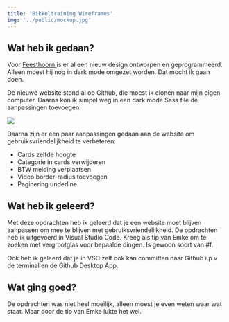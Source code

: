 ```yaml
---
title: 'Bikkeltraining Wireframes'
img: '../public/mockup.jpg'
---
```


<h2>Wat heb ik gedaan?</h2><p>Voor <a href='https://www.feesthoorn.nl/'>Feesthoorn </a>is er al een nieuw design ontworpen en geprogrammeerd. Alleen moest hij nog in dark mode omgezet worden. Dat mocht ik gaan doen. </p><p>De nieuwe website stond al op Github, die moest ik clonen naar mijn eigen computer. Daarna kon ik simpel weg in een dark mode Sass file de aanpassingen toevoegen.</p><a target="_blank" href="../werkzaamheden/feesthoorn-dark-mode.jpg"><img src="../werkzaamheden/feesthoorn-dark-mode.jpg"></img></a><p>Daarna zijn er een paar aanpassingen gedaan aan de website om gebruiksvriendelijkheid te verbeteren:</p><ul><li>Cards zelfde hoogte</li><li>Categorie in cards verwijderen</li><li>BTW melding verplaatsen</li><li>Video border-radius toevoegen</li><li>Paginering underline</li></ul><h2>Wat heb ik geleerd?</h2><p>Met deze opdrachten heb ik geleerd dat je een website moet blijven aanpassen om mee te blijven met gebruiksvriendelijkheid. De opdrachten heb ik uitgevoerd in Visual Studio Code. Kreeg als tip van Emke om te zoeken met vergrootglas voor bepaalde dingen. Is gewoon soort van #f.</p><p>Ook heb ik geleerd dat je in VSC zelf ook kan committen naar Github i.p.v de terminal en de Github Desktop App.</p><h2>Wat ging goed?</h2><p>De opdrachten was niet heel moeilijk, alleen moest je even weten waar wat staat. Maar door de tip van Emke lukte het wel.</p>